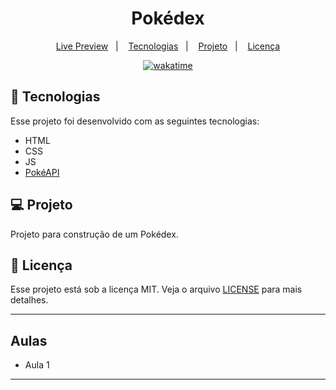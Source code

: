<h1 align="center">
  Pokédex
</h1>

<p align="center">
  <a href="https://pokedex-brunoh.netlify.app/">Live Preview</a>&nbsp;&nbsp;&nbsp;|&nbsp;&nbsp;&nbsp;
  <a href="#-tecnologias">Tecnologias</a>&nbsp;&nbsp;&nbsp;|&nbsp;&nbsp;&nbsp;
  <a href="#-projeto">Projeto</a>&nbsp;&nbsp;&nbsp;|&nbsp;&nbsp;&nbsp;
  <a href="#memo-licença">Licença</a>
</p>

<p align="center">
<a href="https://wakatime.com/badge/user/68660678-6b86-4b78-98df-f5f41a37e1bc/project/c401e4ea-c13e-49b1-b39b-23b4acfbe898"><img src="https://wakatime.com/badge/user/68660678-6b86-4b78-98df-f5f41a37e1bc/project/c401e4ea-c13e-49b1-b39b-23b4acfbe898.svg" alt="wakatime"></a>
</p>

## 🚀 Tecnologias

Esse projeto foi desenvolvido com as seguintes tecnologias:

- HTML
- CSS
- JS
- [PokéAPI](https://pokeapi.co/)

## 💻 Projeto

Projeto para construção de um Pokédex.

## :memo: Licença

Esse projeto está sob a licença MIT. Veja o arquivo [LICENSE](.github/LICENSE.md) para mais detalhes.

---

## Aulas

- Aula 1

---

